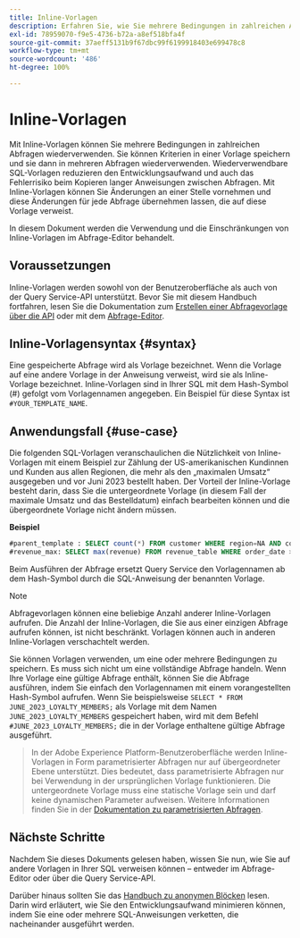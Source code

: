 ```yaml
---
title: Inline-Vorlagen
description: Erfahren Sie, wie Sie mehrere Bedingungen in zahlreichen Abfragen mit Inline-Vorlagen wiederverwenden können.
exl-id: 78959070-f9e5-4736-b72a-a8ef518bfa4f
source-git-commit: 37aeff5131b9f67dbc99f6199918403e699478c8
workflow-type: tm+mt
source-wordcount: '486'
ht-degree: 100%

---
```


# Inline-Vorlagen

Mit Inline-Vorlagen können Sie mehrere Bedingungen in zahlreichen Abfragen wiederverwenden. Sie können Kriterien in einer Vorlage speichern und sie dann in mehreren Abfragen wiederverwenden. Wiederverwendbare SQL-Vorlagen reduzieren den Entwicklungsaufwand und auch das Fehlerrisiko beim Kopieren langer Anweisungen zwischen Abfragen. Mit Inline-Vorlagen können Sie Änderungen an einer Stelle vornehmen und diese Änderungen für jede Abfrage übernehmen lassen, die auf diese Vorlage verweist.

In diesem Dokument werden die Verwendung und die Einschränkungen von Inline-Vorlagen im Abfrage-Editor behandelt.

## Voraussetzungen

Inline-Vorlagen werden sowohl von der Benutzeroberfläche als auch von der Query Service-API unterstützt. Bevor Sie mit diesem Handbuch fortfahren, lesen Sie die Dokumentation zum [Erstellen einer Abfragevorlage über die API](../api/query-templates.md#create-a-query-template) oder mit dem [Abfrage-Editor](../ui/user-guide.md#query-authoring).

## Inline-Vorlagensyntax {#syntax}

Eine gespeicherte Abfrage wird als Vorlage bezeichnet. Wenn die Vorlage auf eine andere Vorlage in der Anweisung verweist, wird sie als Inline-Vorlage bezeichnet. Inline-Vorlagen sind in Ihrer SQL mit dem Hash-Symbol (#) gefolgt vom Vorlagennamen angegeben. Ein Beispiel für diese Syntax ist `#YOUR_TEMPLATE_NAME`.

## Anwendungsfall {#use-case}

Die folgenden SQL-Vorlagen veranschaulichen die Nützlichkeit von Inline-Vorlagen mit einem Beispiel zur Zählung der US-amerikanischen Kundinnen und Kunden aus allen Regionen, die mehr als den „maximalen Umsatz“ ausgegeben und vor Juni 2023 bestellt haben. Der Vorteil der Inline-Vorlage besteht darin, dass Sie die untergeordnete Vorlage (in diesem Fall der maximale Umsatz und das Bestelldatum) einfach bearbeiten können und die übergeordnete Vorlage nicht ändern müssen.

**Beispiel**

```sql
#parent_template : SELECT count(*) FROM customer WHERE region=NA AND country=US AND revenue > #revenue_max
#revenue_max: SELECT max(revenue) FROM revenue_table WHERE order_date > '01-06-2023'
```

Beim Ausführen der Abfrage ersetzt Query Service den Vorlagennamen ab dem Hash-Symbol durch die SQL-Anweisung der benannten Vorlage.

>[!NOTE]
>
>Abfragevorlagen können eine beliebige Anzahl anderer Inline-Vorlagen aufrufen. Die Anzahl der Inline-Vorlagen, die Sie aus einer einzigen Abfrage aufrufen können, ist nicht beschränkt. Vorlagen können auch in anderen Inline-Vorlagen verschachtelt werden.

Sie können Vorlagen verwenden, um eine oder mehrere Bedingungen zu speichern. Es muss sich nicht um eine vollständige Abfrage handeln. Wenn Ihre Vorlage eine gültige Abfrage enthält, können Sie die Abfrage ausführen, indem Sie einfach den Vorlagennamen mit einem vorangestellten Hash-Symbol aufrufen. Wenn Sie beispielsweise `SELECT * FROM JUNE_2023_LOYALTY_MEMBERS;` als Vorlage mit dem Namen `JUNE_2023_LOYALTY_MEMBERS` gespeichert haben, wird mit dem Befehl  `#JUNE_2023_LOYALTY_MEMBERS;` die in der Vorlage enthaltene gültige Abfrage ausgeführt.

>
>
>In der Adobe Experience Platform-Benutzeroberfläche werden Inline-Vorlagen in Form parametrisierter Abfragen nur auf übergeordneter Ebene unterstützt. Dies bedeutet, dass parametrisierte Abfragen nur bei Verwendung in der ursprünglichen Vorlage funktionieren. Die untergeordnete Vorlage muss eine statische Vorlage sein und darf keine dynamischen Parameter aufweisen. Weitere Informationen finden Sie in der [Dokumentation zu parametrisierten Abfragen](../ui/parameterized-queries.md).

## Nächste Schritte

Nachdem Sie dieses Dokuments gelesen haben, wissen Sie nun, wie Sie auf andere Vorlagen in Ihrer SQL verweisen können – entweder im Abfrage-Editor oder über die Query Service-API.

Darüber hinaus sollten Sie das [Handbuch zu anonymen Blöcken](./anonymous-block.md) lesen. Darin wird erläutert, wie Sie den Entwicklungsaufwand minimieren können, indem Sie eine oder mehrere SQL-Anweisungen verketten, die nacheinander ausgeführt werden.
